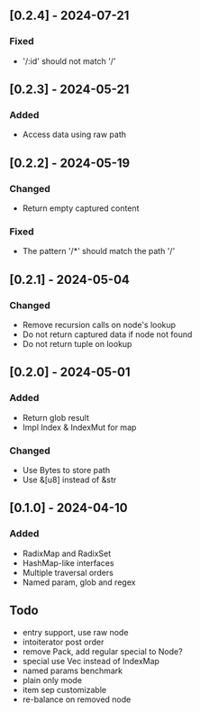 ## [0.2.4] - 2024-07-21

### Fixed

- '/:id' should not match '/'

## [0.2.3] - 2024-05-21

### Added

- Access data using raw path

## [0.2.2] - 2024-05-19

### Changed

- Return empty captured content

### Fixed

- The pattern '/*' should match the path '/'

## [0.2.1] - 2024-05-04

### Changed

- Remove recursion calls on node's lookup
- Do not return captured data if node not found
- Do not return tuple on lookup

## [0.2.0] - 2024-05-01

### Added

- Return glob result
- Impl Index & IndexMut for map

### Changed

- Use Bytes to store path
- Use &[u8] instead of &str

## [0.1.0] - 2024-04-10

### Added

- RadixMap and RadixSet
- HashMap-like interfaces
- Multiple traversal orders
- Named param, glob and regex

## Todo

- entry support, use raw node
- intoiterator post order
- remove Pack, add regular special to Node?
- special use Vec instead of IndexMap
- named params benchmark
- plain only mode
- item sep customizable
- re-balance on removed node
